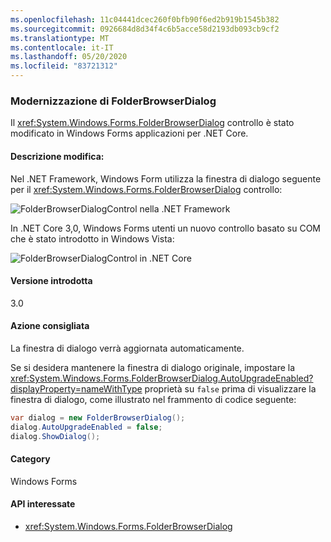 ```yaml
---
ms.openlocfilehash: 11c04441dcec260f0bfb90f6ed2b919b1545b382
ms.sourcegitcommit: 0926684d8d34f4c6b5acce58d2193db093cb9cf2
ms.translationtype: MT
ms.contentlocale: it-IT
ms.lasthandoff: 05/20/2020
ms.locfileid: "83721312"
---
```

### <a name="modernization-of-the-folderbrowserdialog"></a>Modernizzazione di FolderBrowserDialog

Il <xref:System.Windows.Forms.FolderBrowserDialog> controllo è stato modificato in Windows Forms applicazioni per .NET Core.

#### <a name="change-description"></a>Descrizione modifica:

Nel .NET Framework, Windows Form utilizza la finestra di dialogo seguente per il <xref:System.Windows.Forms.FolderBrowserDialog> controllo:

![FolderBrowserDialogControl nella .NET Framework](~/docs/images/core-changes/windowsforms/modernized-folderbrowserdialog/folderdlg-framework.png)

In .NET Core 3,0, Windows Forms utenti un nuovo controllo basato su COM che è stato introdotto in Windows Vista:

![FolderBrowserDialogControl in .NET Core](~/docs/images/core-changes/windowsforms/modernized-folderbrowserdialog/folderdlg-core.png)

#### <a name="version-introduced"></a>Versione introdotta

3.0

#### <a name="recommended-action"></a>Azione consigliata

La finestra di dialogo verrà aggiornata automaticamente.

Se si desidera mantenere la finestra di dialogo originale, impostare la <xref:System.Windows.Forms.FolderBrowserDialog.AutoUpgradeEnabled?displayProperty=nameWithType> proprietà su `false` prima di visualizzare la finestra di dialogo, come illustrato nel frammento di codice seguente:

```csharp
var dialog = new FolderBrowserDialog();
dialog.AutoUpgradeEnabled = false;
dialog.ShowDialog();
```

#### <a name="category"></a>Category

Windows Forms

#### <a name="affected-apis"></a>API interessate

- <xref:System.Windows.Forms.FolderBrowserDialog>

<!--

#### Affected APIs

- `T:System.Windows.Forms.FolderBrowserDialog`

-->

